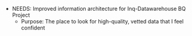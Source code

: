- NEEDS: Improved information architecture for Inq-Datawarehouse BQ Project
	- Purpose: The place to look for high-quality, vetted data that I feel confident